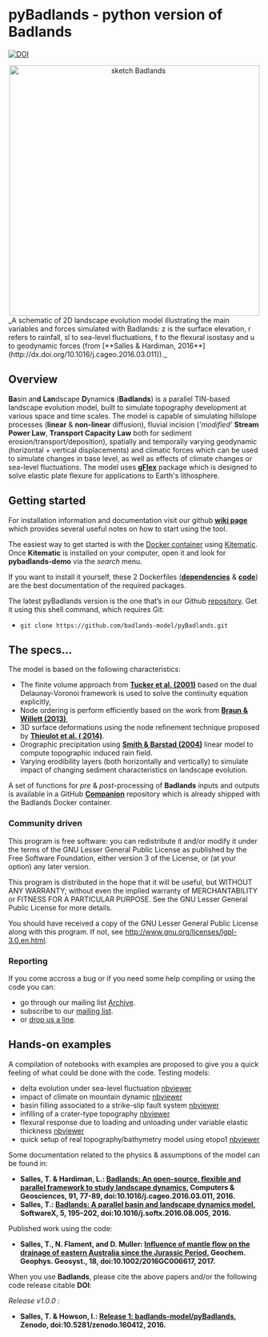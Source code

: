 pyBadlands - python version of Badlands
=====

[![DOI](https://zenodo.org/badge/51286954.svg)](https://zenodo.org/badge/latestdoi/51286954)
    
<div align="center">
    <img width=500 src="https://github.com/badlands-model/Badlands-doc/blob/master/figures/sketch.png" alt="sketch Badlands" title="sketch of Badlands range of models."</img>
</div>
_A schematic of 2D landscape evolution model illustrating the main variables and forces simulated with Badlands: z is the surface elevation, r refers to rainfall, sl to sea-level fluctuations, f to the flexural isostasy and u to geodynamic forces (from [**Salles & Hardiman, 2016**](http://dx.doi.org/10.1016/j.cageo.2016.03.011))._

## Overview

**Ba**sin an**d** **Lan**dscape **D**ynamic**s** (**Badlands**) is a parallel TIN-based landscape evolution model, built to simulate topography development at various space and time scales. The model is capable of simulating hillslope processes (**linear** & **non-linear** diffusion), fluvial incision (*'modified'* **Stream Power Law**, **Transport Capacity Law** both for sediment  erosion/transport/deposition), spatially and temporally varying geodynamic (horizontal + vertical displacements) and climatic forces which can be used to simulate changes in base level, as well as effects of climate changes or sea-level fluctuations. The model uses  [**gFlex**](https://github.com/awickert/gFlex) package which is designed to solve elastic plate flexure for applications to Earth's lithosphere.

## Getting started

For installation information and documentation visit our github [**wiki page**](https://github.com/badlands-model/pyBadlands/wiki) which provides several useful notes on how to start using the tool.

The easiest way to get started is with the [Docker container](https://hub.docker.com/u/badlandsmodel/) using [Kitematic](https://docs.docker.com/kitematic/userguide/). Once **Kitematic** is installed on your computer, open it and look for **pybadlands-demo** via the *search* menu.

If you want to install it yourself, these 2 Dockerfiles ([**dependencies**](https://github.com/badlands-model/pyBadlands-Dependencies-Docker/blob/master/Dockerfile) & [**code**](https://github.com/badlands-model/pyBadlands-Docker-Demo/blob/master/Dockerfile)) are the best documentation of the required packages.

The latest pyBadlands version is the one that’s in our Github [repository](https://github.com/badlands-model/pyBadlands). Get it using this shell command, which requires Git:
* `git clone https://github.com/badlands-model/pyBadlands.git`

## The specs...

The model is based on the following characteristics:
* The finite volume approach from [**Tucker et al. (2001)**](http://www.sciencedirect.com/science/article/pii/S0098300400001345) based on the dual Delaunay-Voronoi framework is used to solve the continuity equation explicitly,
* Node ordering is perform efficiently based on the work from [**Braun & Willett (2013)**](http://www.sciencedirect.com/science/article/pii/S0169555X12004618),
* 3D surface deformations using the node refinement technique proposed by [**Thieulot et al. ( 2014)**](http://onlinelibrary.wiley.com/doi/10.1002/2014GC005490/abstract;jsessionid=48A885F79A40B1E3E76AFC1BEAA2B238.f03t03).
* Orographic precipitation using [**Smith & Barstad (2004)**](http://journals.ametsoc.org/doi/abs/10.1175/1520-0469(2004)061%3C1377%3AALTOOP%3E2.0.CO%3B2) linear model to compute topographic induced rain field.
* Varying erodibility layers (both horizontally and vertically) to simulate impact of changing sediment characteristics on landscape evolution. 

A set of functions for _pre_ & _post_-processing of **Badlands** inputs and outputs is available in a GitHub [**Companion**](https://github.com/badlands-model/pyBadlands-Companion) repository which is already shipped with the Badlands Docker container.

### Community driven

This program is free software: you can redistribute it and/or modify it under the terms of the GNU Lesser General Public License as published by the Free Software Foundation, either version 3 of the License, or (at your option) any later version.

This program is distributed in the hope that it will be useful, but WITHOUT ANY WARRANTY; without even the implied warranty of MERCHANTABILITY or FITNESS FOR A PARTICULAR PURPOSE.  See the GNU Lesser General Public License for more details.

You should have received a copy of the GNU Lesser General Public License along with this program.  If not, see <http://www.gnu.org/licenses/lgpl-3.0.en.html>.

### Reporting  

If you come accross a bug or if you need some help compiling or using the code you can: 

- go through our mailing list [Archive](http://mailman.sydney.edu.au/pipermail/badlands/).
- subscribe to our [mailing list](http://mailman.sydney.edu.au/mailman/listinfo/badlands).
- or [drop us a line](mailto:badlands@mailman.sydney.edu.au).

## Hands-on examples

A compilation of notebooks with examples are proposed to give you a quick feeling of what could be done with the code. Testing models:

+ delta evolution under sea-level fluctuation [nbviewer](http://nbviewer.jupyter.org/github/badlands-model/pyBadlands/blob/master/Examples/delta/delta.ipynb)
+ impact of climate on mountain dynamic [nbviewer](http://nbviewer.jupyter.org/github/badlands-model/pyBadlands/blob/master/Examples/mountain/mountain.ipynb)
+ basin filling associated to a strike-slip fault system [nbviewer](http://nbviewer.jupyter.org/github/badlands-model/pyBadlands/blob/master/Examples/strikeslip/strike-slip.ipynb)
+ infilling of a crater-type topography [nbviewer](http://nbviewer.jupyter.org/github/badlands-model/pyBadlands/blob/master/Examples/crater/crater.ipynb)
+ flexural response due to loading and unloading under variable elastic thickness [nbviewer](http://nbviewer.jupyter.org/github/badlands-model/pyBadlands/blob/master/Examples/flexure/flexure.ipynb)
+ quick setup of real topography/bathymetry model using etopo1 [nbviewer](http://nbviewer.jupyter.org/github/badlands-model/pyBadlands/blob/master/Examples/etopo/etopo.ipynb)

Some documentation related to the physics & assumptions of the model can be found in:

+ **Salles, T. & Hardiman, L.: [Badlands: An open-source, flexible and parallel framework to study landscape dynamics](http://dx.doi.org/10.1016/j.cageo.2016.03.011), Computers & Geosciences, 91, 77-89, doi:10.1016/j.cageo.2016.03.011, 2016.**
+ **Salles, T.: [Badlands: A parallel basin and landscape dynamics model](http://dx.doi.org/10.1016/j.softx.2016.08.005), SoftwareX, 5, 195–202, doi:10.1016/j.softx.2016.08.005, 2016.**

Published work using the code:

+ **Salles, T., N. Flament, and D. Muller: [Influence of mantle flow on the drainage of eastern Australia since the Jurassic Period](http://dx.doi.org/10.1002/2016GC006617), Geochem. Geophys. Geosyst., 18, doi:10.1002/2016GC006617, 2017.** 

When you use **Badlands**, please cite the above papers and/or the following code release citable **DOI**:

_Release v1.0.0 :_  
+ **Salles, T. & Howson, I.: [Release 1: badlands-model/pyBadlands](http://doi.org/10.5281/zenodo.160412), Zenodo, doi:10.5281/zenodo.160412, 2016.**
